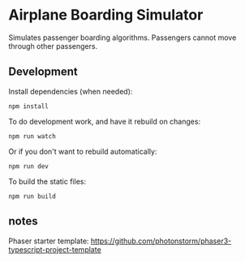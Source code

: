 # Airplane Boarding Simulator

Simulates passenger boarding algorithms.
Passengers cannot move through other passengers.

## Development

Install dependencies (when needed):
```
npm install
```

To do development work, and have it rebuild on changes:
```
npm run watch
```

Or if you don't want to rebuild automatically:
```
npm run dev
```

To build the static files:

```
npm run build
```

## notes

Phaser starter template: https://github.com/photonstorm/phaser3-typescript-project-template
